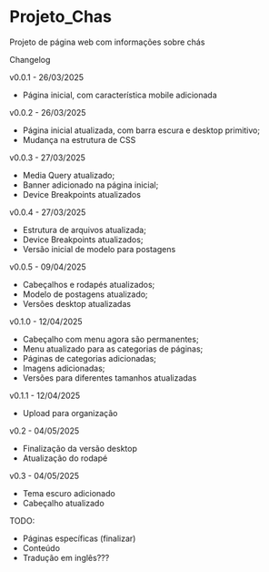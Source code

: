 # Projeto_Chas
 Projeto de página web com informações sobre chás


Changelog

v0.0.1 - 26/03/2025
* Página inicial, com característica mobile adicionada

v0.0.2 - 26/03/2025
* Página inicial atualizada, com barra escura e desktop primitivo;
* Mudança na estrutura de CSS

v0.0.3 - 27/03/2025
* Media Query atualizado;
* Banner adicionado na página inicial;
* Device Breakpoints atualizados

v0.0.4 - 27/03/2025
* Estrutura de arquivos atualizada;
* Device Breakpoints atualizados;
* Versão inicial de modelo para postagens

v0.0.5 - 09/04/2025
* Cabeçalhos e rodapés atualizados;
* Modelo de postagens atualizado;
* Versões desktop atualizadas

v0.1.0 - 12/04/2025 
* Cabeçalho com menu agora são permanentes;
* Menu atualizado para as categorias de páginas;
* Páginas de categorias adicionadas;
* Imagens adicionadas;
* Versões para diferentes tamanhos atualizadas

v0.1.1 - 12/04/2025
* Upload para organização

v0.2 - 04/05/2025
* Finalização da versão desktop
* Atualização do rodapé

v0.3 - 04/05/2025
* Tema escuro adicionado
* Cabeçalho atualizado

TODO:
* Páginas específicas (finalizar)
* Conteúdo
* Tradução em inglês???
